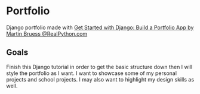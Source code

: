 # Portfolio
 Django portfolio made with [Get Started with Django: Build a Portfolio App by Martin Bruess @RealPython.com](https://realpython.com/courses/django-portfolio-project/)
## Goals
Finish this Django tutorial in order to get the basic structure down then I will style the portfolio as I want. I want to showcase some of my personal projects and school projects. I may also want to highlight my design skills as well.